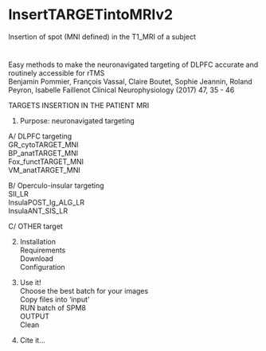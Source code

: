 # InsertTARGETintoMRIv2
Insertion of spot (MNI defined) in the T1_MRI of a subject
#
Easy methods to make the neuronavigated targeting of DLPFC accurate and routinely accessible for rTMS 	      	      
      Benjamin Pommier, François Vassal, Claire Boutet, Sophie Jeannin, Roland Peyron, Isabelle Faillenot Clinical Neurophysiology (2017) 47, 35 - 46

TARGETS INSERTION IN THE PATIENT MRI
1.	Purpose: neuronavigated targeting

  A/	DLPFC targeting	                  
        GR_cytoTARGET_MNI	              
        BP_anatTARGET_MNI	              
        Fox_functTARGET_MNI	            
        VM_anatTARGET_MNI	              
				
  B/	Operculo-insular targeting	      
        SII_LR		      	      	      
        InsulaPOST_Ig_ALG_LR		        
        InsulaANT_SIS_LR		      	    
				
  C/	OTHER target		      	          
  
2.	Installation		      	      	   
      Requirements		      	      	  
      Download		      	      	      
      Configuration	
			
3.	Use it!		      	      	      	  
      Choose the best batch for your images	      	      
      Copy files into ‘input’		        
      RUN batch of SPM8		      	      
      OUTPUT		      	      	        
      Clean		      	
			
4.	Cite it...		      	      	      

